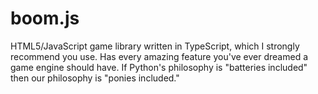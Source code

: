 boom.js
============================

HTML5/JavaScript game library written in TypeScript, which I strongly recommend you use. Has every amazing feature you've ever dreamed a game engine should have. If Python's philosophy is "batteries included" then our philosophy is "ponies included."

